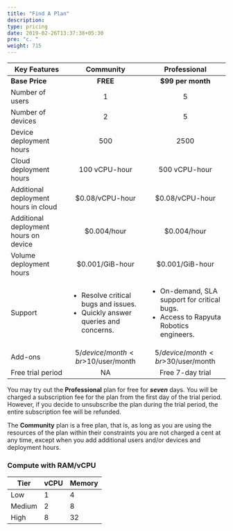 ```yaml
---
title: "Find A Plan"
description:
type: pricing
date: 2019-02-26T13:37:38+05:30
pre: "c. "
weight: 715
---
```



| Key Features | <center>Community</center> | <center>Professional</center> |
| ----- | --------- | ------------ |
| **Base Price** | <center>**FREE**</center> | <center>**$99 per month**</center> |
| Number of users | <center>1</center> | <center>5</center> |
| Number of devices | <center>2</center> | <center>5</center> |
| Device deployment hours | <center>500</center> | <center>2500</center> |
| Cloud deployment hours | <center>100 vCPU-hour</center> | <center>500 vCPU-hour</center> |
| Additional deployment hours in cloud | <center>$0.08/vCPU-hour</center> | <center>$0.08/vCPU-hour</center> |
| Additional deployment hours on device | <center>$0.004/hour</center> | <center>$0.004/hour</center> |
| Volume deployment hours | <center>$0.001/GiB-hour</center> | <center>$0.001/GiB-hour</center> |
| Support | <ul><li>Resolve critical bugs and issues.</li><li>Quickly answer queries and concerns.</li></ul> | <ul><li>On-demand, SLA support for critical bugs.</li><li>Access to Rapyuta Robotics engineers.</li></ul> |
| Add-ons | <center>$5/device/month<br>$10/user/month</center> | <center>$5/device/month<br>$30/user/month</center> |
| Free trial period | <center>NA</center> | <center>Free 7-day trial</center> |

You may try out the **Professional** plan for free for ***seven*** days. You will be charged a subscription fee for the plan from the first day of the trial period. However, if you decide to unsubscribe the plan during the trial period, the entire subscription fee will be refunded.

The **Community** plan is a free plan, that is, as long as you are using the resources of the plan within their constraints you are not charged a cent at any time, except when you add additional users and/or devices and deployment hours.

### Compute with RAM/vCPU

| Tier | vCPU | Memory |
| ---- | ---- | ------ |
| Low | 1 | 4 |
| Medium | 2 | 8 |
| High | 8 | 32 |
